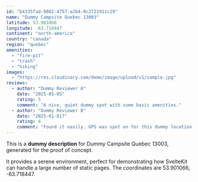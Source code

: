 ```yaml
---
id: "b4335fad-9802-4757-a2b4-0c2721911c29"
name: "Dummy Campsite Quebec 13003"
latitude: 53.901066
longitude: -63.718447
continent: "north-america"
country: "canada"
region: "quebec"
amenities:
  - "fire-pit"
  - "trash"
  - "hiking"
images:
  - "https://res.cloudinary.com/demo/image/upload/v1/sample.jpg"
reviews:
  - author: "Dummy Reviewer A"
    date: "2025-05-05"
    rating: 5
    comment: "A nice, quiet dummy spot with some basic amenities."
  - author: "Dummy Reviewer B"
    date: "2025-01-017"
    rating: 4
    comment: "Found it easily. GPS was spot on for this dummy location."
---
```


This is a **dummy description** for Dummy Campsite Quebec 13003, generated for the proof of concept.

It provides a serene environment, perfect for demonstrating how SvelteKit can handle a large number of static pages. The coordinates are 53.901066, -63.718447.
